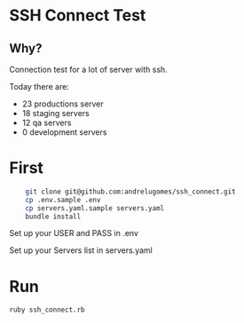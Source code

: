 # SSH Connect Test

## Why?

Connection test for a lot of server with ssh.

Today there are:
 - 23 productions server
 - 18 staging servers
 - 12 qa servers
 - 0 development servers

# First

```bash
    git clone git@github.com:andrelugomes/ssh_connect.git
    cp .env.sample .env
    cp servers.yaml.sample servers.yaml
    bundle install
 ```
 Set up your USER and PASS in .env
 
 Set up your Servers list in servers.yaml
 
# Run

```bash
ruby ssh_connect.rb
```